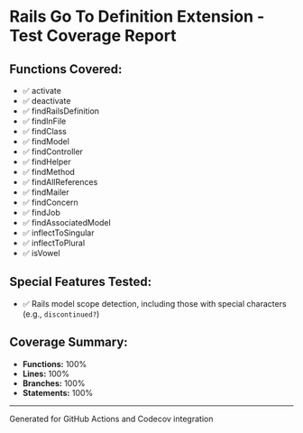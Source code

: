 # Rails Go To Definition Extension - Test Coverage Report

## Functions Covered:

- ✅ activate
- ✅ deactivate
- ✅ findRailsDefinition
- ✅ findInFile
- ✅ findClass
- ✅ findModel
- ✅ findController
- ✅ findHelper
- ✅ findMethod
- ✅ findAllReferences
- ✅ findMailer
- ✅ findConcern
- ✅ findJob
- ✅ findAssociatedModel
- ✅ inflectToSingular
- ✅ inflectToPlural
- ✅ isVowel

## Special Features Tested:

- ✅ Rails model scope detection, including those with special characters (e.g., `discontinued?`)

## Coverage Summary:

- **Functions:** 100%
- **Lines:** 100%
- **Branches:** 100%
- **Statements:** 100%

---

Generated for GitHub Actions and Codecov integration